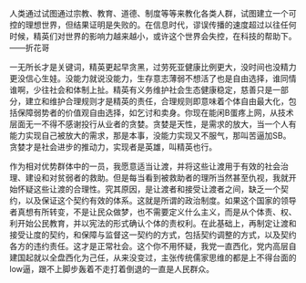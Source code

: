 人类通过试图通过宗教、教育、道德、制度等等来教化各类人群，试图建立一个可控的理想世界，但结果证明是失败的。在信息时代，谬误传播的速度超过以往任何时候，精英们对世界的影响力越来越小，或许这个世界会失控，在科技的帮助下。——折花哥

一无所长才是关键词，精英更起早贪黑，过劳死亚健康比例更大，没时间也没精力更没信心生娃。没能力就说没能力，生存意志薄弱不想活了也是自由选择，谁同情谁啊，少往社会和体制上扯。精英有义务维护社会生态健康稳定，慈善只是一部分，建立和维护合理规则才是精英的责任，合理规则即意味着个体自由最大化，包括保障弱势者的价值观自由选择，如乞讨和卖身。 ​​​​​​​​你现在能闲B蛋疼上网，从技术层面无一不得不感谢投行从业者的贪婪。贪婪是天性，是需求的放大，当一个人有能力实现自己被放大的需求，那是本事，没能力实现又不服气，那叫苦逼加SB。贪婪才是社会进步的推动力，实现者是英雄，叫精英也行。

作为相对优势群体中的一员，我愿意适当让渡，并将这些让渡用于有效的社会治理、建设和对贫弱者的救助。但是每当看到被救助者的理所当然甚至仇视，我就开始怀疑这些让渡的合理性。究其原因，是让渡者和接受让渡者之间，缺乏一个契约，以及保证这个契约有效的体系。这就是所谓的政治制度。 ​​​​如果这个国家的领导者真想有所转变，不是让民众做梦，也不需要定义什么主义，而是从个体责、权、利开始公民教育，并以宪法的形式确认个体的责权利。在此基础上，再制定让渡和接受让度的契约，和保障与监督这一契约的方式，包括契约调整的方式，以及契约各方的违约责任。这才是正常社会。这个你不用怀疑，我党一直西化，党内高层自建国起就以全盘西化为己任，从来没变过，主张传统儒家思维的都是上不得台面的low逼，跟不上脚步轰着不走打着倒退的一直是人民群众。

  




